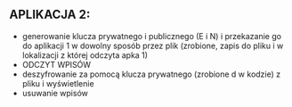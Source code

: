 ## APLIKACJA 2: ##
* generowanie klucza prywatnego i publicznego (E i N) i  przekazanie go do aplikacji 1 w dowolny sposób przez plik (zrobione, zapis do pliku i w lokalizacji z której odczyta apka 1)
* ODCZYT WPISÓW
* deszyfrowanie za pomocą klucza prywatnego (zrobione d w kodzie) z pliku i wyświetlenie
* usuwanie wpisów